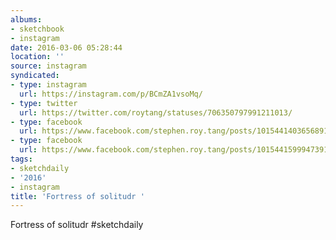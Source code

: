 ```yaml
---
albums:
- sketchbook
- instagram
date: 2016-03-06 05:28:44
location: ''
source: instagram
syndicated:
- type: instagram
  url: https://instagram.com/p/BCmZA1vsoMq/
- type: twitter
  url: https://twitter.com/roytang/statuses/706350797991211013/
- type: facebook
  url: https://www.facebook.com/stephen.roy.tang/posts/10154414036568912:1
- type: facebook
  url: https://www.facebook.com/stephen.roy.tang/posts/10154415999473912
tags:
- sketchdaily
- '2016'
- instagram
title: 'Fortress of solitudr '
---
```


Fortress of solitudr #sketchdaily